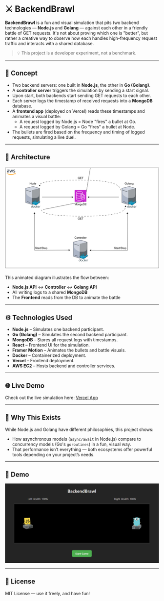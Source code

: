 # ⚔️ BackendBrawl

**BackendBrawl** is a fun and visual simulation that pits two backend technologies — **Node.js** and **Golang** — against each other in a friendly battle of GET requests. It's not about proving which one is "better", but rather a creative way to observe how each handles high-frequency request traffic and interacts with a shared database.

> 💡 This project is a developer experiment, not a benchmark.

---

## 🧠 Concept

- Two backend servers: one built in **Node.js**, the other in **Go (Golang)**.
- A **controller server** triggers the simulation by sending a start signal.
- Upon start, both backends start sending GET requests to each other.
- Each server logs the timestamp of received requests into a **MongoDB** database.
- A **frontend app** (deployed on Vercel) reads these timestamps and animates a visual battle:
  - A request logged by Node.js = Node "fires" a bullet at Go.
  - A request logged by Golang = Go "fires" a bullet at Node.
- The bullets are fired based on the frequency and timing of logged requests, simulating a live duel.

---

## 🧩 Architecture

<p align="center">
  <img src="assets/backendbrawl_architecture.drawio.svg" alt="BackendBrawl Architecture" />
</p>

This animated diagram illustrates the flow between:
- **Node.js API** ↔ **Controller** ↔ **Golang API**
- All writing logs to a shared **MongoDB**
- The **Frontend** reads from the DB to animate the battle

---

## ⚙️ Technologies Used

- **Node.js** – Simulates one backend participant.
- **Go (Golang)** – Simulates the second backend participant.
- **MongoDB** – Stores all request logs with timestamps.
- **React** – Frontend UI for the simulation.
- **Framer Motion** – Animates the bullets and battle visuals.
- **Docker** – Containerized deployment.
- **Vercel** – Frontend deployment.
- **AWS EC2** – Hosts backend and controller services.

---

## 🌐 Live Demo

Check out the live simulation here: <a href="https://backend-brawl.vercel.app/" target="_blank" rel="noopener noreferrer">Vercel App</a>

---

## 🧪 Why This Exists

While Node.js and Golang have different philosophies, this project shows:
- How asynchronous models (`async/await` in Node.js) compare to concurrency models (Go's `goroutines`) in a fun, visual way.
- That performance isn't everything — both ecosystems offer powerful tools depending on your project’s needs.

---

## 📸 Demo

![BackendBrawl Simulation](assets/demo.gif)

---

## 📜 License

MIT License — use it freely, and have fun!